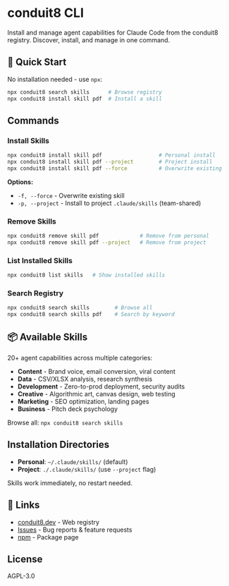 # conduit8 CLI

Install and manage agent capabilities for Claude Code from the conduit8 registry. Discover, install, and manage in one command.

## 🚀 Quick Start

No installation needed - use `npx`:

```bash
npx conduit8 search skills      # Browse registry
npx conduit8 install skill pdf  # Install a skill
```

## Commands

### Install Skills

```bash
npx conduit8 install skill pdf                  # Personal install
npx conduit8 install skill pdf --project        # Project install
npx conduit8 install skill pdf --force          # Overwrite existing
```

**Options:**

- `-f, --force` - Overwrite existing skill
- `-p, --project` - Install to project `.claude/skills` (team-shared)

### Remove Skills

```bash
npx conduit8 remove skill pdf             # Remove from personal
npx conduit8 remove skill pdf --project   # Remove from project
```

### List Installed Skills

```bash
npx conduit8 list skills   # Show installed skills
```

### Search Registry

```bash
npx conduit8 search skills        # Browse all
npx conduit8 search skills pdf    # Search by keyword
```

## 📦 Available Skills

20+ agent capabilities across multiple categories:

- **Content** - Brand voice, email conversion, viral content
- **Data** - CSV/XLSX analysis, research synthesis
- **Development** - Zero-to-prod deployment, security audits
- **Creative** - Algorithmic art, canvas design, web testing
- **Marketing** - SEO optimization, landing pages
- **Business** - Pitch deck psychology

Browse all: `npx conduit8 search skills`

## Installation Directories

- **Personal**: `~/.claude/skills/` (default)
- **Project**: `./.claude/skills/` (use `--project` flag)

Skills work immediately, no restart needed.

## 🔗 Links

- [conduit8.dev](https://conduit8.dev) - Web registry
- [Issues](https://github.com/alexander-zuev/conduit8/issues) - Bug reports & feature requests
- [npm](https://www.npmjs.com/package/conduit8) - Package page

## License

AGPL-3.0

